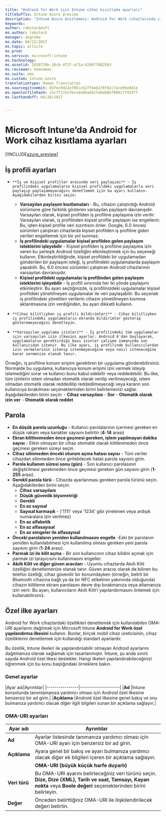 ```yaml
---
title: "Android for Work için Intune cihaz kısıtlama ayarları"
titleSuffix: Intune Azure preview
description: "Intune Azure önizlemesi: Android for Work cihazlarında cihaz ayarlarını ve işlevselliğini denetlemek için kullanabileceğiniz Intune ayarlarını öğrenin."
keywords: 
author: robstackmsft
ms.author: robstack
manager: angrobe
ms.date: 04/12/2017
ms.topic: article
ms.prod: 
ms.service: microsoft-intune
ms.technology: 
ms.assetid: 1830720b-16cb-4f2f-a71a-62967f882563
ms.reviewer: heenamac
ms.suite: ems
ms.custom: intune-azure
translationtype: Human Translation
ms.sourcegitcommit: 03fec9d22e705ccb27f4eb1f8f82c7ace95e841e
ms.openlocfilehash: c5cff131e7bcedadbad42fe6ab8bf00017f933ff
ms.lasthandoff: 04/26/2017


---
```


# <a name="android-for-work-device-restriction-settings-in-microsoft-intune"></a>Microsoft Intune’da Android for Work cihaz kısıtlama ayarları

[!INCLUDE[azure_preview](../includes/azure_preview.md)]

## <a name="work-profile-settings"></a>İş profili ayarları
-     **İş ve kişisel profiller arasında veri paylaşımı** - İş profilindeki uygulamaların kişisel profildeki uygulamalarla veri paylaşıp paylaşamayacağını denetlemek için bu ayarı kullanın. Aşağıdakilerden birini seçin:
    - **Varsayılan paylaşım kısıtlamaları** - Bu, cihazın çalıştırdığı Android sürümüne göre farklılık gösteren varsayılan paylaşım davranışıdır. Varsayılan olarak, kişisel profilden iş profiline paylaşıma izin verilir. Varsayılan olarak, iş profilinden kişisel profile paylaşım ise engellenir. Bu, işten kişisel profile veri sızıntısını önler. Google, 6.0 öncesi sürümleri çalıştıran cihazlarda kişisel profilden iş profiline giden verileri engellemek için bir yol sunmaz.  
    - **İş profilindeki uygulamalar kişisel profilden gelen paylaşım isteklerini işleyebilir** - Kişisel profilden iş profiline paylaşıma izin veren bu yerleşik Android özelliğini etkinleştirmek için bu seçeneği kullanın. Etkinleştirildiğinde, kişisel profildeki bir uygulamadan gönderilen bir paylaşım isteği, iş profilindeki uygulamalarda paylaşım yapabilir. Bu, 6.0 öncesi sürümleri çalıştıran Android cihazlarının varsayılan davranışıdır.
    - **Kişisel profildeki uygulamalar iş profilinden gelen paylaşım isteklerini işleyebilir** - İş profili sınırında her iki yönde paylaşımı etkinleştirir. Bu ayarı seçtiğinizde, iş profilinizdeki uygulamalar kişisel profildeki yönetilmeyen uygulamalar ile veri paylaşabilir.  Bu seçenek iş profilindeki yönetilen verilerin cihazın yönetilmeyen kısmına aktarılmasına izin verdiğinden, bu ayarı dikkatli kullanın.


-     **Cihaz kilitliyken iş profili bildirimleri** - Cihaz kilitliyken iş profilindeki uygulamaların ekranda bildirimler gösterip gösteremeyeceğini denetleyin.
-     **Varsayılan uygulama izinleri** - İş profilindeki tüm uygulamalar için varsayılan izin ilkesini ayarlar. Android 6'dan başlayarak, uygulamaların gerektirdiği bazı izinler çalışma zamanında son kullanıcıdan istenir. Bu ilke ayarı, iş profilinde kullanıcılardan izin vermelerinin istenip istenmeyeceğine veya nasıl isteneceğine karar vermenize olanak tanır.
Örneğin, iş profiline konum erişimi gerektiren bir uygulama gönderebilirsiniz. Normalde bu uygulama, kullanıcıya konum erişimi izni vermek isteyip istemediğini sorar ve kullanıcı bunu kabul edebilir veya reddedebilir. Bu ilke, tüm izinlerin istem olmadan otomatik olarak verilip verilmeyeceği, istem olmadan otomatik olarak reddedilip reddedilmeyeceği veya kararın son kullanıcıya bırakılması seçeneklerinden birini belirlemenizi sağlar. Aşağıdakilerden birini seçin:
    -     **Cihaz varsayılanı**
    -     **Sor**
    -     **Otomatik olarak izin ver**
    -     **Otomatik olarak reddet**

## <a name="password"></a>Parola

- **En düşük parola uzunluğu** - Kullanıcı parolalarının içermesi gereken en düşük rakam veya karakter sayısını belirtin (**4**-**14** arası)
- **Ekran kilitlenmeden önce geçmesi gereken, işlem yapılmayan dakika sayısı** - Etkin olmayan bir cihaz otomatik olarak kilitlenmeden önce geçmesi gereken süreyi seçin.
- **Cihaz silinmeden önceki oturum açma hatası sayısı** - Tüm veriler cihazdan silinmeden önce girilebilecek hatalı parola sayısını girin.
- **Parola kullanım süresi sonu (gün)** - Son kullanıcı parolasının değiştirilmesi gerekmeden önce geçmesi gereken gün sayısını girin (**1**-**255** arası).
- **Gerekli parola türü** - Cihazda ayarlanması gereken parola türünü seçin. Aşağıdakilerden birini seçin:
    - **Cihaz varsayılanı**
    - **Düşük güvenlik biyometriği**
    - **Gerekli**
    - **En az sayısal**
    - **Sayısal karmaşık** - ('1111' veya '1234' gibi yinelenen veya ardışık numaralara izin verilmez)
    - **En az alfabetik**
    - **En az alfasayısal**
    - **En az simgeler ile alfasayısal**
- **Önceki parolaların yeniden kullanılmasını engelle** -Eski bir parolanın yeniden kullanılabilmesi için kullanılmış olması gereken yeni parola sayısını girin (**1**-**24** arası).
- **Parmak izi ile kilit açma** - Bir son kullanıcının cihaz kilidini açmak için parmak izi tarayıcısını kullanmasını engeller.
- **Akıllı Kilit ve diğer güven aracıları** - Uyumlu cihazlarda Akıllı Kilit özelliğini denetlemenize olanak tanır. Güven aracısı olarak da bilinen bu telefon özelliği, cihaz güvenilir bir konumdayken (örneğin, belirli bir Bluetooth cihazına bağlı ya da bir NFC etiketinin yakınında olduğunda) cihazın kilitleme ekranı parolasını devre dışı bırakmanıza veya atlamanıza izin verir. Bu ayarı, kullanıcıların Akıllı Kilit’i yapılandırmasını önlemek için kullanabilirsiniz.

## <a name="custom-policy-settings"></a>Özel ilke ayarları
Android for Work cihazlardaki özellikleri denetlemek için kullanılabilen OMA-URI ayarlarını dağıtmak için Microsoft Intune **Android for Work özel yapılandırma ilkesini** kullanın. Bunlar, birçok mobil cihaz üreticisinin, cihaz özelliklerini denetlemek için kullandığı standart ayarlardır.

Bu özellik, Intune ilkeleri ile yapılandırılabilir olmayan Android ayarlarını dağıtmanıza olanak sağlamak için tasarlanmıştır.
Intune, şu anda sınırlı sayıda Android özel ilkesi destekler. Hangi ilkeleri yapılandırabileceğinizi öğrenmek için bu konu başlığındaki örneklere bakın.

### <a name="general-settings"></a>Genel ayarlar

|Ayar adı|Ayrıntılar|
    |----------------|--------------------|
    |**Ad** |Intune konsolunda tanımlamanıza yardımcı olması için Android özel ilkesine benzersiz bir ad girin.|
    |**Açıklama** |Android özel ilkesine genel bakış ve onu bulmanıza yardımcı olacak diğer ilgili bilgileri sunan bir açıklama sağlayın.|

### <a name="oma-uri-settings"></a>OMA-URI ayarları

  |Ayar adı|Ayrıntılar|
  |--------|--------------------|
  |**Ad** |Ayarlar listesinde tanımanıza yardımcı olması için OMA-URI ayarı için benzersiz bir ad girin.|
  |**Açıklama** |Ayara genel bir bakış ve ayarı bulmanıza yardımcı olacak diğer ek bilgileri içeren bir açıklama sağlayın.|
    |**OMA-URI (büyük küçük harfe duyarlı)** |Bir ayar için sağlamak istediğiniz OMA-URI’yi belirtin.|
  |**Veri türü** |Bu OMA-URI ayarını belirteceğiniz veri türünü seçin. **Dize, Dize (XML), Tarih ve saat, Tamsayı, Kayan nokta** veya **Boole değeri** seçeneklerinden birini belirleyin.|
  |**Değer** |Önceden belirttiğiniz OMA-URI ile ilişkilendirilecek değeri belirtin.|

